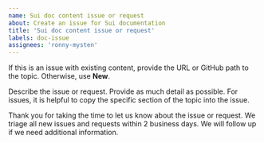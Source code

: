 ```yaml
---
name: Sui doc content issue or request
about: Create an issue for Sui documentation
title: 'Sui doc content issue or request'
labels: doc-issue
assignees: 'ronny-mysten'
---
```


If this is an issue with existing content, provide the URL or GitHub path to the topic. Otherwise, use **New**.

Describe the issue or request. Provide as much detail as possible. For issues, it is helpful to copy the specific section of the topic into the issue.

Thank you for taking the time to let us know about the issue or request. We triage all new issues and requests within 2 business days. We will follow up if we need additional information. 
